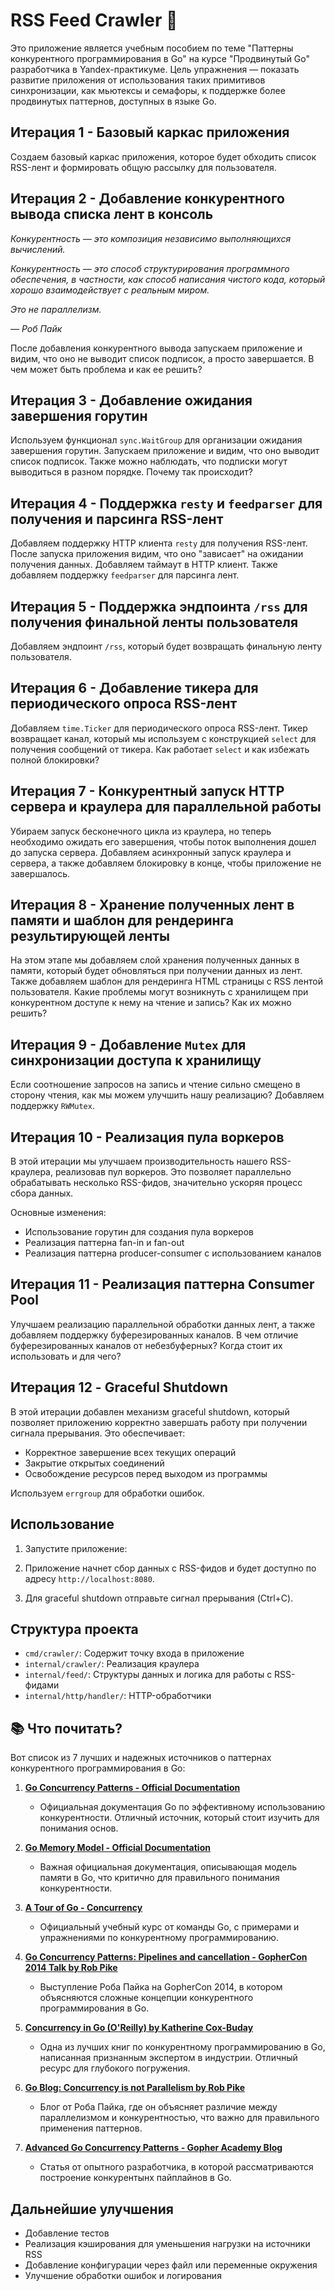 # RSS Feed Crawler 🚀

Это приложение является учебным пособием по теме "Паттерны конкурентного программирования в Go" на курсе "Продвинутый Go" разработчика в Yandex-практикуме. Цель упражнения — показать развитие приложения от использования таких примитивов синхронизации, как мьютексы и семафоры, к поддержке более продвинутых паттернов, доступных в языке Go.

## Итерация 1 - Базовый каркас приложения

Создаем базовый каркас приложения, которое будет обходить список RSS-лент и формировать общую рассылку для пользователя.

## Итерация 2 - Добавление конкурентного вывода списка лент в консоль

*Конкурентность — это композиция независимо выполняющихся вычислений.*

*Конкурентность — это способ структурирования программного обеспечения, в частности, как способ написания чистого кода, который хорошо взаимодействует с реальным миром.*

*Это не параллелизм.*

*— Роб Пайк*

После добавления конкурентного вывода запускаем приложение и видим, что оно не выводит список подписок, а просто завершается. В чем может быть проблема и как ее решить?

## Итерация 3 - Добавление ожидания завершения горутин

Используем функционал `sync.WaitGroup` для организации ожидания завершения горутин. Запускаем приложение и видим, что оно выводит список подписок. Также можно наблюдать, что подписки могут выводиться в разном порядке. Почему так происходит?

## Итерация 4 - Поддержка `resty` и `feedparser` для получения и парсинга RSS-лент

Добавляем поддержку HTTP клиента `resty` для получения RSS-лент. После запуска приложения видим, что оно "зависает" на ожидании получения данных. Добавляем таймаут в HTTP клиент. Также добавляем поддержку `feedparser` для парсинга лент.

## Итерация 5 - Поддержка эндпоинта `/rss` для получения финальной ленты пользователя

Добавляем эндпоинт `/rss`, который будет возвращать финальную ленту пользователя.

## Итерация 6 - Добавление тикера для периодического опроса RSS-лент

Добавляем `time.Ticker` для периодического опроса RSS-лент. Тикер возвращает канал, который мы используем с конструкцией `select` для получения сообщений от тикера. Как работает `select` и как избежать полной блокировки?

## Итерация 7 - Конкурентный запуск HTTP сервера и краулера для параллельной работы

Убираем запуск бесконечного цикла из краулера, но теперь необходимо ожидать его завершения, чтобы поток выполнения дошел до запуска сервера. Добавляем асинхронный запуск краулера и сервера, а также добавляем блокировку в конце, чтобы приложение не завершалось.

## Итерация 8 - Хранение полученных лент в памяти и шаблон для рендеринга результирующей ленты

На этом этапе мы добавляем слой хранения полученных данных в памяти, который будет обновляться при получении данных из лент. Также добавляем шаблон для рендеринга HTML страницы с RSS лентой пользователя. Какие проблемы могут возникнуть с хранилищем при конкурентном доступе к нему на чтение и запись? Как их можно решить?

## Итерация 9 - Добавление `Mutex` для синхронизации доступа к хранилищу

Если соотношение запросов на запись и чтение сильно смещено в сторону чтения, как мы можем улучшить нашу реализацию? Добавляем поддержку `RWMutex`.

## Итерация 10 - Реализация пула воркеров

В этой итерации мы улучшаем производительность нашего RSS-краулера, реализовав пул воркеров. Это позволяет параллельно обрабатывать несколько RSS-фидов, значительно ускоряя процесс сбора данных.

Основные изменения:

- Использование горутин для создания пула воркеров
- Реализация паттерна fan-in и fan-out
- Реализация паттерна producer-consumer с использованием каналов

## Итерация 11 - Реализация паттерна Consumer Pool

Улучшаем реализацию параллельной обработки данных лент, а также добавляем поддержку буферезированных каналов. В чем отличие буферезированных каналов от небезбуферных? Когда стоит их использовать и для чего?

## Итерация 12 - Graceful Shutdown

В этой итерации добавлен механизм graceful shutdown, который позволяет приложению корректно завершать работу при получении сигнала прерывания. Это обеспечивает:

- Корректное завершение всех текущих операций
- Закрытие открытых соединений
- Освобождение ресурсов перед выходом из программы

Используем `errgroup` для обработки ошибок.

## Использование

1. Запустите приложение:

2. Приложение начнет сбор данных с RSS-фидов и будет доступно по адресу `http://localhost:8080`.

3. Для graceful shutdown отправьте сигнал прерывания (Ctrl+C).

## Структура проекта

- `cmd/crawler/`: Содержит точку входа в приложение
- `internal/crawler/`: Реализация краулера
- `internal/feed/`: Структуры данных и логика для работы с RSS-фидами
- `internal/http/handler/`: HTTP-обработчики

## 📚 Что почитать?

Вот список из 7 лучших и надежных источников о паттернах конкурентного программирования в Go:

1. **[Go Concurrency Patterns - Official Documentation](https://go.dev/doc/effective_go#concurrency)**
   - Официальная документация Go по эффективному использованию конкурентности. Отличный источник, который стоит изучить для понимания основ.

2. **[Go Memory Model - Official Documentation](https://go.dev/ref/mem)**
   - Важная официальная документация, описывающая модель памяти в Go, что критично для правильного понимания конкурентности.

3. **[A Tour of Go - Concurrency](https://go.dev/tour/concurrency/1)**
   - Официальный учебный курс от команды Go, с примерами и упражнениями по конкурентному программированию.

4. **[Go Concurrency Patterns: Pipelines and cancellation - GopherCon 2014 Talk by Rob Pike](https://blog.golang.org/pipelines)**
   - Выступление Роба Пайка на GopherCon 2014, в котором объясняются сложные концепции конкурентного программирования в Go.

5. **[Concurrency in Go (O'Reilly) by Katherine Cox-Buday](https://www.oreilly.com/library/view/concurrency-in-go/9781491941294/)**
   - Одна из лучших книг по конкурентному программированию в Go, написанная признанным экспертом в индустрии. Отличный ресурс для глубокого погружения.

6. **[Go Blog: Concurrency is not Parallelism by Rob Pike](https://blog.golang.org/waza-talk)**
   - Блог от Роба Пайка, где он объясняет различие между параллелизмом и конкурентностью, что важно для правильного применения паттернов.

7. **[Advanced Go Concurrency Patterns - Gopher Academy Blog](https://blog.gopheracademy.com/composable-pipelines-pattern)**
   - Статья от опытного разработчика, в которой рассматриваются построение конкурентынх пайплайнов в Go.

## Дальнейшие улучшения

- Добавление тестов
- Реализация кэширования для уменьшения нагрузки на источники RSS
- Добавление конфигурации через файл или переменные окружения
- Улучшение обработки ошибок и логирования
